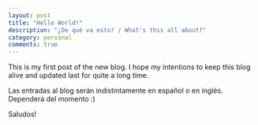 ```yaml
---
layout: post
title: "Hello World!"
description: "¿De qué va esto? / What's this all about?"
category: personal
comments: true
---
```


This is my first post of the new blog. I hope my intentions to keep this blog alive and updated last for quite a long time.

Las entradas al blog serán indistintamente en español o en inglés. Dependerá del momento :)

Saludos!
